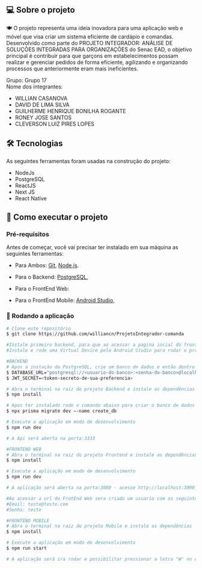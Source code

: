 ## 💻 Sobre o projeto

🍽️  O projeto representa uma ideia inovadora para uma aplicação web e móvel que visa criar um sistema eficiente de cardápio e comandas. Desenvolvido como parte do PROJETO INTEGRADOR: ANÁLISE DE SOLUÇÕES INTEGRADAS PARA ORGANIZAÇÕES do Senac EAD, o objetivo principal é contribuir para que garçons em estabelecimentos possam realizar e gerenciar pedidos de forma eficiente, agilizando e organizando processos que anteriormente eram mais ineficientes.

Grupo:
 Grupo 17
 </br>
Nome dos integrantes:
- WILLIAN CASANOVA
- DAVID DE LIMA SILVA 
- GUILHERME HENRIQUE BONILHA ROGANTE
- RONEY JOSE SANTOS
- CLEVERSON LUIZ PIRES LOPES


## 🛠 Tecnologias

As seguintes ferramentas foram usadas na construção do projeto:
- NodeJs
- PostgreSQL
- ReactJS
- Next JS
- React Native

## 🚀 Como executar o projeto
### Pré-requisitos

Antes de começar, você vai precisar ter instalado em sua máquina as seguintes ferramentas:
- Para Ambos:
[Git](https://git-scm.com), [Node.js](https://nodejs.org/en).
- Para o Backend:
[PostgreSQL](https://www.postgresql.org/),
- Para o FrontEnd Web:

- Para o FrontEnd Mobile:
[Android Studio](https://developer.android.com/studio?gclid=CjwKCAiAx_GqBhBQEiwAlDNAZl7PZNDYihvieM8WlZkRx82kRlQEafnF1krVkOgtipCN79yyb2sKuBoCtlQQAvD_BwE&gclsrc=aw.ds&hl=pt-br),
### 🧭 Rodando a aplicação

```bash
# Clone este repositório
$ git clone https://github.com/williancn/ProjetoIntegrador-comanda

#Instale primeiro backend, para que ao acessar a pagina incial do frontend web o usuario teste seja criado
#Instale e rode uma Virtual Device pelo Android Studio para rodar o projeto emulado num celular

#BACKEND
# Apos a instação do PostgreSQL, crie um banco de dados e então dentro raiz do projeto Backend crie um arquvio .env com os seguintes dados:
$ DATABASE_URL="postgresql://<usuario-do-banco>:<senha-do-banco>@localhost:5432/<nome-do-banco>?schema=public"
$ JWT_SECRET=<token-secreto-de-sua-preferencia>

# Abra o terminal na raiz do projeto Backend e instale as dependências
$ npm install

# Apos ter instalado rode o comando abaixo para criar o banco de dados
$ npx prisma migrate dev –-name create_db

# Execute a aplicação em modo de desenvolvimento
$ npm run dev

# A Api será aberta na porta:3333

#FRONTEND WEB
# Abra o terminal na raiz do projeto Frontend e instale as dependências
$ npm install

# Execute a aplicação em modo de desenvolvimento
$ npm run dev

# A aplicação será aberta na porta:3000 - acesse http://localhost:3000

#Ao acessar a url do FrotEnd Web sera criado um usuario com as seguintes credencias:
#Email: teste@teste.com
#Senha: teste

#FRONTEND MOBILE
# Abra o terminal na raiz do projeto Mobile e instale as dependências
$ npm install

# Execute a aplicação em modo de desenvolvimento
$ npm run start

# A aplicação será ira rodar e possibilitar pressionar a letra "W" no console para uma versao mobile na web, ou a letra "A" para abrir no emulador do Android Studio
```
